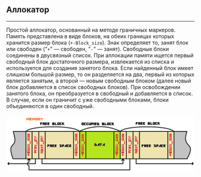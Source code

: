 ## Аллокатор
***
Простой аллокатор, основанный на методе граничных маркеров. Память представлена в виде блоков, на обеих границах которых хранится размер блока (`+-Block_size`). Знак определяет то, занят блок или свободен ("`+`" — свободен, "`-`" — занят). Свободные блоки соединены в двусвязный список. При аллокации памяти ищется первый свободный блок достаточного размера, извлекается из списка и используется для создания занятого блока. Если найденный блок имеет слишком большой размер, то он разделяется на два, первый из которых является занятым, а второй — новым свободным блоком (далее новый блок добавляется в список свободных блоков). При освобождении занятого блока, он преобразуется в свободный и добавляется в список. В случае, если он граничит с уже свободными блоками, блоки объединяются в один свободный.

![Структура](pic.png)	